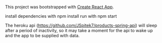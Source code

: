 This project was bootstrapped with [Create React App](https://github.com/facebook/create-react-app).

install dependencies with npm install
run with npm start

The heroku api (https://github.com/JSpitek7/products-spring-api) will sleep after a period of inactivity, so it may take a moment for the api to wake up and the app to be supplied with data.